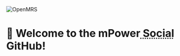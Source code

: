 
<a link="https://openmrs.org">
  <picture>
    <source media="(prefers-color-scheme: light)" srcset="https://github.com/Mpower-social/.github/assets/29199730/aa166b57-1c8b-4d94-9977-18806a85587b">
    <source media="(prefers-color-scheme: dark)" srcset="https://github.com/Mpower-social/.github/assets/29199730/aa166b57-1c8b-4d94-9977-18806a85587b">
    <img alt="OpenMRS" src="https://github.com/Mpower-social/.github/assets/29199730/aa166b57-1c8b-4d94-9977-18806a85587b">
  </picture>
</a>

# :wave: Welcome to the mPower<abbr title="Medical Record System"> Social</abbr> GitHub!
